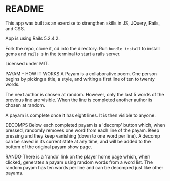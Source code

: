 # README

This app was built as an exercise to strengthen skills in JS, JQuery, Rails, and CSS.

App is using Rails 5.2.4.2. 

Fork the repo, clone it, cd into the directory. Run `bundle install` to install gems and `rails s` in the terminal to start a rails server.

Licensed under MIT.

PAYAM - HOW IT WORKS
A Payam is a collaborative poem. One person begins by picking a title, a style, and writing a first line of ten to twenty words.

The next author is chosen at random. However, only the last 5 words of the previous line are visible. When the line is completed another author is chosen at random.

A payam is complete once it has eight lines. It is then visible to anyone.

DECOMPS
Below each completed payam is a 'decomp' button which, when pressed, randomly removes one word from each line of the payam. Keep pressing and they keep vanishing (down to one word per line). A decomp can be saved in its current state at any time, and will be added to the bottom of the original payam show page. 

RANDO
There is a 'rando' link on the player home page which, when clicked, generates a payam using random words from a word list. The random payam has ten words per line and can be decomped just like other payams. 
